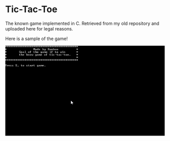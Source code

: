 # Tic-Tac-Toe
The known game implemented in C. Retrieved from my old repository and uploaded here for legal reasons.

Here is a sample of the game!

![Sample](https://github.com/Rambou/Tic-Tac-Toe/blob/master/Animation.gif)
